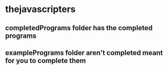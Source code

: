 # thejavascripters


## completedPrograms folder has the completed programs

## examplePrograms folder aren't completed meant for you to complete them 
